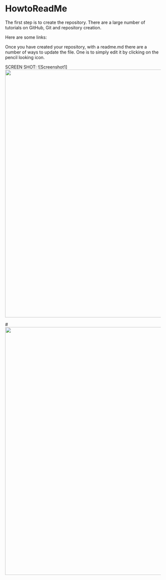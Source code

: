 # HowtoReadMe
The first step is to create the repository. There are a large number of tutorials on GitHub, Git and repository creation. 

Here are some links: 

Once you have created your repository, with a readme.md there are a number of ways to update the file.  One is to simply edit it by clicking on the pencil looking icon. 

SCREEN SHOT: 
![Screenshot1]<img src="cmpietro\HowToReadMe\blob\master\pics\screenshot1.png" width="800px" height="auto"> 

#<img src="e5kui\src\assets\img\launch\bunda3d5000FloorElevatorControlsFigmaPrototypeFileRouting.png" width="800px" height="auto">
